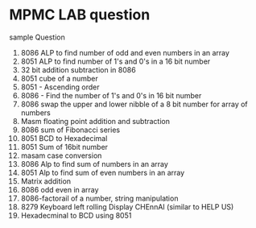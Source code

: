 # MPMC LAB question

sample Question 

1. 8086 ALP to find number of odd and even numbers in an array 
2. 8051 ALP to find number of 1's and 0's in a 16 bit number 
3. 32 bit addition subtraction in 8086 
4. 8051 cube of a number 
5. 8051 -  Ascending order 
6. 8086 - Find the number of 1's and 0's in 16 bit number 
7. 8086 swap the upper and lower nibble of a 8 bit number for array of numbers  
8. Masm floating point addition and subtraction 
9. 8086 sum of Fibonacci series 
10. 8051 BCD to Hexadecimal 
11. 8051 Sum of 16bit number 
12. masam case conversion 
13. 8086 Alp to find sum of numbers in an array 
14. 8051 Alp to find sum of even numbers in an array 
15. Matrix addition 
16. 8086 odd even in array 
17. 8086-factorail of a number, string manipulation 
18. 8279 Keyboard left rolling Display CHEnnAI (similar to HELP US) 
19. Hexadecminal to BCD using 8051
